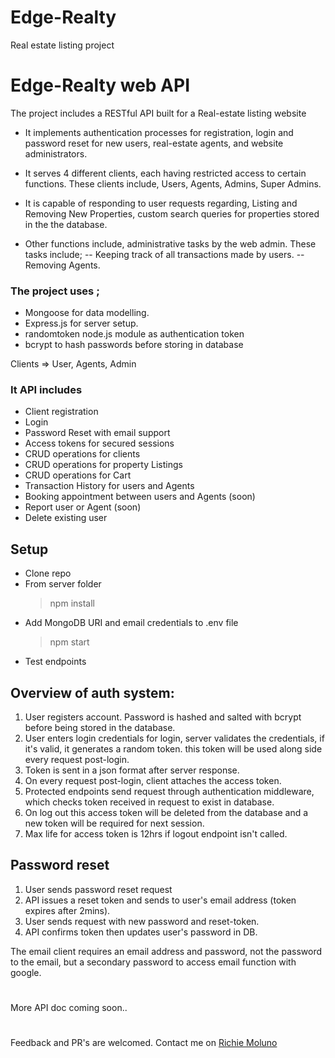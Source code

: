 # Edge-Realty
Real estate listing project
# Edge-Realty web API

The project includes a RESTful API built for a Real-estate listing website

- It implements authentication processes for registration, login and password reset for new users, real-estate agents, and website administrators.

- It serves 4 different clients, each having restricted access to certain functions. These clients include, Users, Agents, Admins, Super Admins.

- It is capable of responding to user requests regarding, Listing and Removing New Properties, custom search queries for properties stored in the the database.

- Other functions include, administrative tasks by the web admin. These tasks include;
-- Keeping track of all transactions made by users.
-- Removing Agents.



### The project uses ;
- Mongoose for data modelling.
- Express.js for server setup.
- randomtoken node.js module as authentication token
- bcrypt to hash passwords before storing in database

Clients => User, Agents, Admin
### It API includes  
- Client registration
- Login
- Password Reset with email support
- Access tokens for secured sessions
- CRUD operations for clients
- CRUD operations for property Listings
- CRUD operations for Cart
- Transaction History for users and Agents
- Booking appointment between users and Agents (soon)
- Report user or Agent (soon)
- Delete existing user 

## Setup

- Clone repo
- From server folder
  > npm install
- Add MongoDB URI and email credentials to .env file
  > npm start
- Test endpoints

## Overview of auth system:

1. User registers account. Password is hashed and salted with bcrypt before being stored in the database.
2. User enters login credentials for login, server validates the credentials, if it's valid, it generates a random token.
   this token will be used along side every request post-login.
3. Token is sent in a json format after server response.
4. On every request post-login, client attaches the access token.
5. Protected endpoints send request through authentication middleware, which checks token received in request to exist in database.
6. On log out this access token will be deleted from the database and a new token will be required for next session.
7. Max life for access token is 12hrs if logout endpoint isn't called.

## Password reset

1. User sends password reset request
2. API issues a reset token and sends to user's email address (token expires after 2mins).
3. User sends request with new password and reset-token.
4. API confirms token then updates user's password in DB.

The email client requires an email address and password, not the password to the email, but a secondary password to access email function with google.

#

More API doc coming soon..

#

Feedback and PR's are welcomed. Contact me on [Richie Moluno](https://twitter.com/MolunoRichie)



